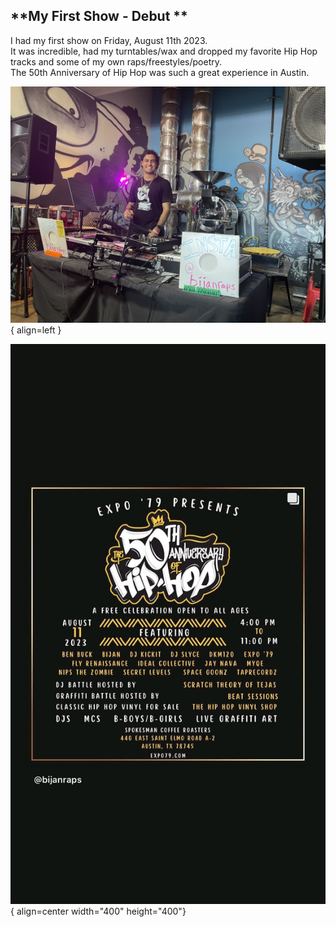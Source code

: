 ## **My First Show - Debut **

I had my first show on Friday, August 11th 2023.<br>
It was incredible, had my turntables/wax and dropped my favorite Hip Hop tracks and some of my own raps/freestyles/poetry.<br>
The 50th Anniversary of Hip Hop was such a great experience in Austin.<br>

![bijan_performance_photo](../assets/images/bijan_performance_photo.jpg){ align=left }

![bijanraps](../assets/images/Bijanraps.jpg){ align=center width="400" height="400"}
